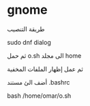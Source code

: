 # gnome
طريقة التنصيب

sudo dnf dialog

ثم حمل o.sh الى مجلد home

ثم عمل إظهار الملفات المخفية

أضف الئ مستند
.bashrc

bash /home/omar/o.sh
